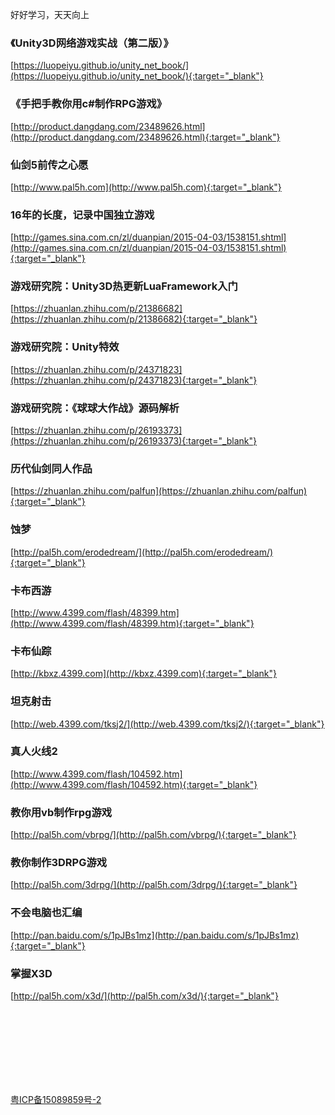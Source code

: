 好好学习，天天向上

### 《Unity3D网络游戏实战（第二版）》

[https://luopeiyu.github.io/unity_net_book/](https://luopeiyu.github.io/unity_net_book/){:target="_blank"}


### 《手把手教你用c#制作RPG游戏》

[http://product.dangdang.com/23489626.html](http://product.dangdang.com/23489626.html){:target="_blank"}


### 仙剑5前传之心愿

[http://www.pal5h.com](http://www.pal5h.com){:target="_blank"}


### 16年的长度，记录中国独立游戏

[http://games.sina.com.cn/zl/duanpian/2015-04-03/1538151.shtml](http://games.sina.com.cn/zl/duanpian/2015-04-03/1538151.shtml){:target="_blank"}


### 游戏研究院：Unity3D热更新LuaFramework入门

[https://zhuanlan.zhihu.com/p/21386682](https://zhuanlan.zhihu.com/p/21386682){:target="_blank"}


### 游戏研究院：Unity特效

[https://zhuanlan.zhihu.com/p/24371823](https://zhuanlan.zhihu.com/p/24371823){:target="_blank"}


### 游戏研究院：《球球大作战》源码解析

[https://zhuanlan.zhihu.com/p/26193373](https://zhuanlan.zhihu.com/p/26193373){:target="_blank"}


### 历代仙剑同人作品

[https://zhuanlan.zhihu.com/palfun](https://zhuanlan.zhihu.com/palfun){:target="_blank"}


### 蚀梦

[http://pal5h.com/erodedream/](http://pal5h.com/erodedream/){:target="_blank"}


### 卡布西游

[http://www.4399.com/flash/48399.htm](http://www.4399.com/flash/48399.htm){:target="_blank"}


### 卡布仙踪

[http://kbxz.4399.com](http://kbxz.4399.com){:target="_blank"}


### 坦克射击

[http://web.4399.com/tksj2/](http://web.4399.com/tksj2/){:target="_blank"}


### 真人火线2

[http://www.4399.com/flash/104592.htm](http://www.4399.com/flash/104592.htm){:target="_blank"}


### 教你用vb制作rpg游戏

[http://pal5h.com/vbrpg/](http://pal5h.com/vbrpg/){:target="_blank"}


### 教你制作3DRPG游戏

[http://pal5h.com/3drpg/](http://pal5h.com/3drpg/){:target="_blank"}


### 不会电脑也汇编

[http://pan.baidu.com/s/1pJBs1mz](http://pan.baidu.com/s/1pJBs1mz){:target="_blank"}


### 掌握X3D

[http://pal5h.com/x3d/](http://pal5h.com/x3d/){:target="_blank"}

 
 
 
<br><br><br><br><br><br><br>
 
 
 

 
 
 
 
 
[粤ICP备15089859号-2](http://www.miitbeian.gov.cn/)

